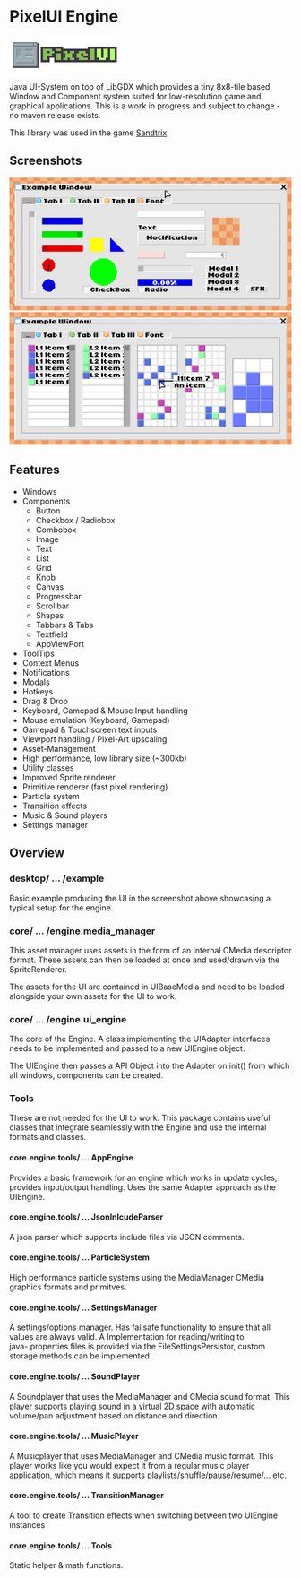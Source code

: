 # PixelUI Engine
![](logo.png)

Java UI-System on top of LibGDX which provides a tiny 8x8-tile based Window and Component system
suited for low-resolution game and graphical applications.
This is a work in progress and subject to change - no maven release exists.

This library was used in the game [Sandtrix](https://www.sandtrix.net).

## Screenshots
![](screenshot_1.png)
![](screenshot_2.png)

## Features
- Windows
- Components
  - Button
  - Checkbox / Radiobox
  - Combobox
  - Image
  - Text
  - List
  - Grid
  - Knob
  - Canvas
  - Progressbar
  - Scrollbar
  - Shapes
  - Tabbars & Tabs
  - Textfield
  - AppViewPort
 - ToolTips
 - Context Menus
 - Notifications
 - Modals
 - Hotkeys
 - Drag & Drop
 - Keyboard, Gamepad & Mouse Input handling
 - Mouse emulation (Keyboard, Gamepad)
 - Gamepad & Touchscreen text inputs
 - Viewport handling / Pixel-Art upscaling
 - Asset-Management
 - High performance, low library size (~300kb)
 - Utility classes
  - Improved Sprite renderer
  - Primitive renderer (fast pixel rendering)
  - Particle system
  - Transition effects
  - Music & Sound players
  - Settings manager



## Overview
### desktop/ ... /example

Basic example producing the UI in the screenshot above showcasing a typical setup for the engine.

### core/ ... /engine.media_manager

This asset manager uses assets in the form of an internal CMedia descriptor format.
These assets can then be loaded at once and used/drawn via the SpriteRenderer.

The assets for the UI are contained in UIBaseMedia and need to be loaded alongside your own assets for the UI to work.

### core/ ... /engine.ui_engine

The core of the Engine. A class implementing the UIAdapter interfaces needs to be implemented and passed to a new UIEngine object. 

The UIEngine then passes a API Object into the Adapter on init() from which all windows, components can be created.

### Tools

These are not needed for the UI to work.
This package contains useful classes that integrate seamlessly with the Engine and use the internal formats and classes.

#### core.engine.tools/ ... AppEngine

Provides a basic framework for an engine which works in update cycles, provides input/output handling.
Uses the same Adapter approach as the UIEngine.

#### core.engine.tools/ ... JsonInlcudeParser

A json parser which supports include files via JSON comments.

#### core.engine.tools/ ... ParticleSystem

High performance particle systems using the MediaManager CMedia graphics formats and primitves.

#### core.engine.tools/ ... SettingsManager

A settings/options manager. Has failsafe functionality to ensure that all values are always valid.
A Implementation for reading/writing to java-.properties files is provided via the FileSettingsPersistor, custom storage methods can be implemented.

#### core.engine.tools/ ... SoundPlayer

A Soundplayer that uses the MediaManager and CMedia sound format.
This player supports playing sound in a virtual 2D space with automatic volume/pan adjustment based on distance and direction.

#### core.engine.tools/ ... MusicPlayer

A Musicplayer that uses MediaManager and CMedia music format.
This player works like you would expect it from a regular music player application, which means it supports playlists/shuffle/pause/resume/... etc.

#### core.engine.tools/ ... TransitionManager

A tool to create Transition effects when switching between two UIEngine instances

#### core.engine.tools/ ... Tools

Static helper & math functions.
